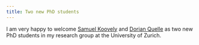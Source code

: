 ```yaml
---
title: Two new PhD students
---
```


I am very happy to welcome [Samuel Koovely](https://math.uzh.ch/index.php?id=people&key1=33328&L=1) and [Dorian Quelle](https://www.math.uzh.ch/index.php?id=people&key1=33331) as two new PhD students in my research group at the University of Zurich.

